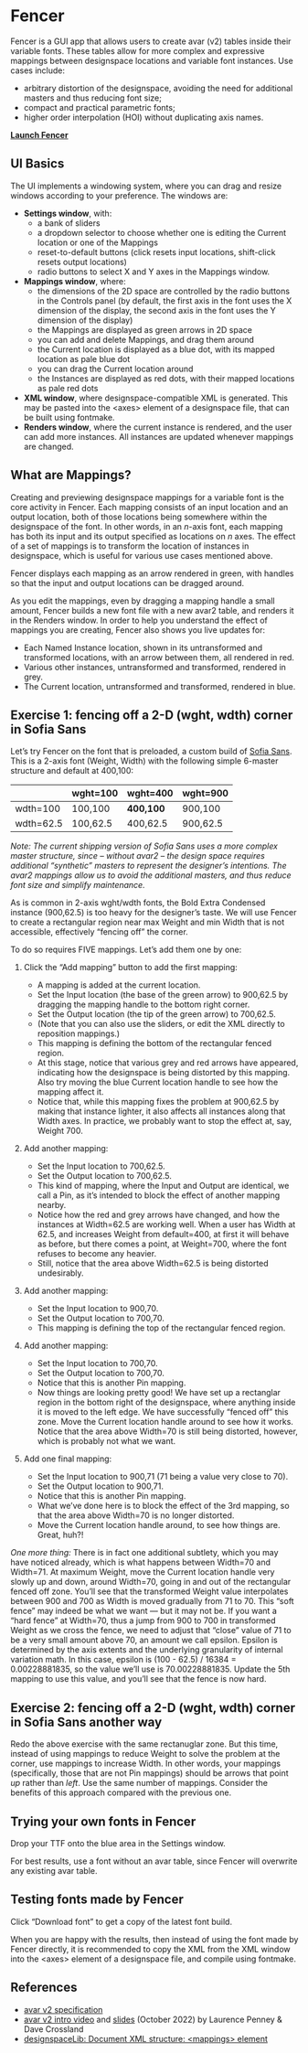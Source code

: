 # Fencer
Fencer is a GUI app that allows users to create avar (v2) tables inside their variable fonts. These tables allow for more complex and expressive mappings between designspace locations and variable font instances. Use cases include:
* arbitrary distortion of the designspace, avoiding the need for additional masters and thus reducing font size;
* compact and practical parametric fonts;
* higher order interpolation (HOI) without duplicating axis names.

[**Launch Fencer**](https://lorp.github.io/fencer/src/fencer.html)

## UI Basics

The UI implements a windowing system, where you can drag and resize windows according to your preference. The windows are:
* **Settings window**, with:
	* a bank of sliders
	* a dropdown selector to choose whether one is editing the Current location or one of the Mappings
	* reset-to-default buttons (click resets input locations, shift-click resets output locations)
	* radio buttons to select X and Y axes in the Mappings window.
* **Mappings window**, where:
	* the dimensions of the 2D space are controlled by the radio buttons in the Controls panel (by default, the first axis in the font uses the X dimension of the display, the second axis in the font uses the Y dimension of the display)
	* the Mappings are displayed as green arrows in 2D space
	* you can add and delete Mappings, and drag them around
	* the Current location is displayed as a blue dot, with its mapped location as pale blue dot
	* you can drag the Current location around
	* the Instances are displayed as red dots, with their mapped locations as pale red dots
* **XML window**, where designspace-compatible XML is generated. This may be pasted into the \<axes\> element of a designspace file, that can be built using fontmake.
* **Renders window**, where the current instance is rendered, and the user can add more instances. All instances are updated whenever mappings are changed.

## What are Mappings?

Creating and previewing designspace mappings for a variable font is the core activity in Fencer. Each mapping consists of an input location and an output location, both of those locations being somewhere within the designspace of the font. In other words, in an _n_-axis font, each mapping has both its input and its output specified as locations on _n_ axes. The effect of a set of mappings is to transform the location of instances in designspace, which is useful for various use cases mentioned above.

Fencer displays each mapping as an arrow rendered in green, with handles so that the input and output locations can be dragged around.

As you edit the mappings, even by dragging a mapping handle a small amount, Fencer builds a new font file with a new avar2 table, and renders it in the Renders window. In order to help you understand the effect of mappings you are creating, Fencer also shows you live updates for:
* Each Named Instance location, shown in its untransformed and transformed locations, with an arrow between them, all rendered in red.
* Various other instances, untransformed and transformed, rendered in grey.
* The Current location, untransformed and transformed, rendered in blue.

## Exercise 1: fencing off a 2-D (wght, wdth) corner in Sofia Sans

Let’s try Fencer on the font that is preloaded, a custom build of [Sofia Sans](https://github.com/lettersoup/Sofia-Sans). This is a 2-axis font (Weight, Width) with the following simple 6-master structure and default at 400,100:

|          | wght=100 | wght=400 | wght=900 |
| ------    | ------   | ------   | -----    |
| wdth=100  | 100,100 | **400,100**  | 900,100 |
| wdth=62.5 | 100,62.5 | 400,62.5 | 900,62.5 |

_Note: The current shipping version of Sofia Sans uses a more complex master structure, since – without avar2 – the design space requires additional “synthetic” masters to represent the designer’s intentions. The avar2 mappings allow us to avoid the additional masters, and thus reduce font size and simplify maintenance._

As is common in 2-axis wght/wdth fonts, the Bold Extra Condensed instance (900,62.5) is too heavy for the designer’s taste. We will use Fencer to create a rectangular region near max Weight and min Width that is not accessible, effectively “fencing off” the corner.

To do so requires FIVE mappings. Let’s add them one by one:

1. Click the “Add mapping” button to add the first mapping:
   * A mapping is added at the current location.
   * Set the Input location (the base of the green arrow) to 900,62.5 by dragging the mapping handle to the bottom right corner.
   * Set the Output location (the tip of the green arrow) to 700,62.5.
   * (Note that you can also use the sliders, or edit the XML directly to reposition mappings.)
   * This mapping is defining the bottom of the rectangular fenced region.
   * At this stage, notice that various grey and red arrows have appeared, indicating how the designspace is being distorted by this mapping. Also try moving the blue Current location handle to see how the mapping affect it.
   * Notice that, while this mapping fixes the problem at 900,62.5 by making that instance lighter, it also affects all instances along that Width axes. In practice, we probably want to stop the effect at, say, Weight 700.

2. Add another mapping:
   * Set the Input location to 700,62.5.
   * Set the Output location to 700,62.5.
   * This kind of mapping, where the Input and Output are identical, we call a Pin, as it’s intended to block the effect of another mapping nearby.
   * Notice how the red and grey arrows have changed, and how the instances at Width=62.5 are working well. When a user has Width at 62.5, and increases Weight from default=400, at first it will behave as before, but there comes a point, at Weight=700, where the font refuses to become any heavier.
   * Still, notice that the area above Width=62.5 is being distorted undesirably.
   
3. Add another mapping:
   * Set the Input location to 900,70.
   * Set the Output location to 700,70.
   * This mapping is defining the top of the rectangular fenced region.

4. Add another mapping:
   * Set the Input location to 700,70.
   * Set the Output location to 700,70.
   * Notice that this is another Pin mapping.
   * Now things are looking pretty good! We have set up a rectanglar region in the bottom right of the designspace, where anything inside it is moved to the left edge. We have successfully “fenced off” this zone. Move the Current location handle around to see how it works. Notice that the area above Width=70 is still being distorted, however, which is probably not what we want.

5. Add one final mapping:
   * Set the Input location to 900,71 (71 being a value very close to 70).
   * Set the Output location to 900,71.
   * Notice that this is another Pin mapping.
   * What we’ve done here is to block the effect of the 3rd mapping, so that the area above Width=70 is no longer distorted.
   * Move the Current location handle around, to see how things are. Great, huh?!

_One more thing:_ There is in fact one additional subtlety, which you may have noticed already, which is what happens between Width=70 and Width=71. At maximum Weight, move the Current location handle very slowly up and down, around Width=70, going in and out of the rectangular fenced off zone. You’ll see that the transformed Weight value interpolates between 900 and 700 as Width is moved gradually from 71 to 70. This “soft fence” may indeed be what we want — but it may not be. If you want a “hard fence” at Width=70, thus a jump from 900 to 700 in transformed Weight as we cross the fence, we need to adjust that “close” value of 71 to be a very small amount above 70, an amount we call epsilon. Epsilon is determined by the axis extents and the underlying granularity of internal variation math. In this case, epsilon is (100 - 62.5) / 16384 = 0.00228881835, so the value we’ll use is 70.00228881835. Update the 5th mapping to use this value, and you’ll see that the fence is now hard.

## Exercise 2: fencing off a 2-D (wght, wdth) corner in Sofia Sans another way

Redo the above exercise with the same rectanuglar zone. But this time, instead of using mappings to reduce Weight to solve the problem at the corner, use mappings to increase Width. In other words, your mappings (specifically, those that are not Pin mappings) should be arrows that point _up_ rather than _left_. Use the same number of mappings. Consider the benefits of this approach compared with the previous one.

## Trying your own fonts in Fencer

Drop your TTF onto the blue area in the Settings window.

For best results, use a font without an avar table, since Fencer will overwrite any existing avar table.

## Testing fonts made by Fencer

Click “Download font” to get a copy of the latest font build.

When you are happy with the results, then instead of using the font made by Fencer directly, it is recommended to copy the XML from the XML window into the \<axes\> element of a designspace file, and compile using fontmake.

## References

* [avar v2 specification](https://github.com/harfbuzz/boring-expansion-spec/blob/main/avar2.md)
* [avar v2 intro video](https://www.youtube.com/watch?v=j7unMVZOcaw) and [slides](https://docs.google.com/presentation/d/1i8CEqHkVR4oAZKjU_BqtzzrOx2lAfDDjwkAgzlEGjuo/) (October 2022) by Laurence Penney & Dave Crossland
* [designspaceLib: Document XML structure: \<mappings\> element](https://fonttools.readthedocs.io/en/latest/designspaceLib/xml.html#mappings-element)